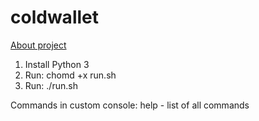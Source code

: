# coldwallet

[About project](https://github.com/nikitt-code/coldwallet/blob/master/About.mediawiki)

1. Install Python 3
2. Run: chomd +x run.sh
3. Run: ./run.sh

Commands in custom console:
help - list of all commands
